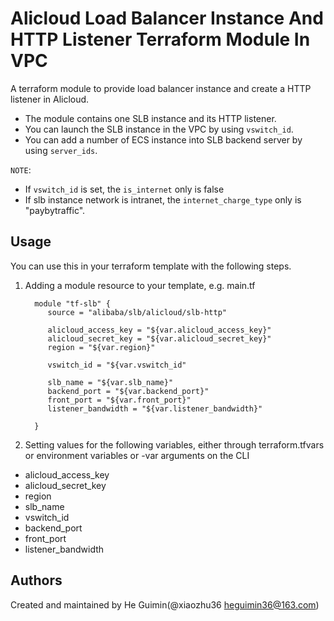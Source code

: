 Alicloud Load Balancer Instance And HTTP Listener Terraform Module In VPC
=========================================================================

A terraform module to provide load balancer instance and create a HTTP listener in Alicloud.

- The module contains one SLB instance and its HTTP listener.
- You can launch the SLB instance in the VPC by using `vswitch_id`.
- You can add a number of ECS instance into SLB backend server by using `server_ids`.


`NOTE`:
* If `vswitch_id` is set, the `is_internet` only is false
* If slb instance network is intranet, the `internet_charge_type` only is "paybytraffic".


Usage
-----
You can use this in your terraform template with the following steps.

1. Adding a module resource to your template, e.g. main.tf


         module "tf-slb" {
            source = "alibaba/slb/alicloud/slb-http"

            alicloud_access_key = "${var.alicloud_access_key}"
            alicloud_secret_key = "${var.alicloud_secret_key}"
            region = "${var.region}"

            vswitch_id = "${var.vswitch_id"

            slb_name = "${var.slb_name}"
            backend_port = "${var.backend_port}"
            front_port = "${var.front_port}"
            listener_bandwidth = "${var.listener_bandwidth}"

         }

2. Setting values for the following variables, either through terraform.tfvars or environment variables or -var arguments on the CLI

- alicloud_access_key
- alicloud_secret_key
- region
- slb_name
- vswitch_id
- backend_port
- front_port
- listener_bandwidth


Authors
-------
Created and maintained by He Guimin(@xiaozhu36 heguimin36@163.com)